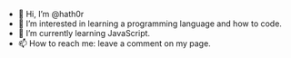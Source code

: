 - 👋 Hi, I’m @hath0r
- 👀 I’m interested in learning a programming language and how to code.
- 🌱 I’m currently learning JavaScript.
- 📫 How to reach me: leave a comment on my page.

<!---
hath0r/hath0r is a ✨ special ✨ repository because its `README.md` (this file) appears on your GitHub profile.
You can click the Preview link to take a look at your changes.
--->
